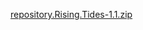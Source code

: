 
<a href="https://github.com/mullafabz/RT/blob/master/Repository/repository.Rising.Tides-1.1.zip">repository.Rising.Tides-1.1.zip</a>
	
